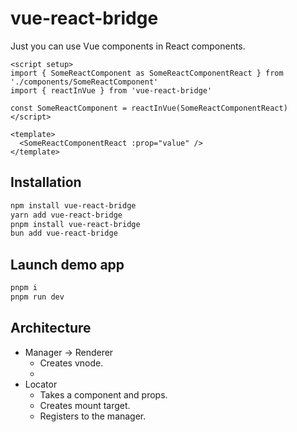 # vue-react-bridge

Just you can use Vue components in React components.

```vue
<script setup>
import { SomeReactComponent as SomeReactComponentReact } from './components/SomeReactComponent'
import { reactInVue } from 'vue-react-bridge'

const SomeReactComponent = reactInVue(SomeReactComponentReact)
</script>

<template>
  <SomeReactComponentReact :prop="value" />
</template>
```

## Installation

```sh
npm install vue-react-bridge
yarn add vue-react-bridge
pnpm install vue-react-bridge
bun add vue-react-bridge
```

## Launch demo app

```sh
pnpm i
pnpm run dev
```

## Architecture

- Manager -> Renderer
  - Creates vnode.
  -
- Locator
  - Takes a component and props.
  - Creates mount target.
  - Registers to the manager.
